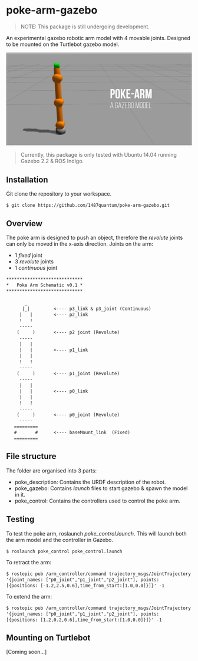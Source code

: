 # poke-arm-gazebo

> NOTE: This package is still undergoing development.

An experimental gazebo robotic arm model with 4 movable joints. Designed to be mounted on the Turtlebot gazebo model.

![poke_arm_main](poke_arm_gazebo.png)

> Currently, this package is only tested with Ubuntu 14.04 running Gazebo 2.2 & ROS Indigo.

## Installation
Git clone the repository to your workspace.
```
$ git clone https://github.com/1487quantum/poke-arm-gazebo.git
```

## Overview
The poke arm is designed to push an object, therefore the *revolute* joints can only be moved in the x-axis direction.
Joints on the arm:
- 1 *fixed* joint
- 3 *revolute* joints
- 1 *continuous* joint

```
*****************************
*   Poke Arm Schematic v0.1 *
*****************************

       _
      |_|         <---- p3_link & p3_joint (Continuous)                 
     |   |        <---- p2_link                             
     !   !                                                  
     -----                                    
    (     )       <---- p2 joint (Revolute)                                                       
     -----
     |   |  
     |   |        <---- p1_link
     |   |  
     !   !  
     -----
    (     )       <---- p1_joint (Revolute)
     -----
     |   |  
     |   |        <---- p0_link
     |   |  
     !   !  
     -----
    (     )       <---- p0_joint (Revolute)
     -----
   =========
   #       #      <---- baseMount_link  (Fixed)
   =========

```
## File structure
The folder are organised into 3 parts:
- poke_description: Contains the URDF description of the robot.
- poke_gazebo: Contains *launch* files to start gazebo & spawn the model in it.
- poke_control: Contains the controllers used to control the poke arm.

## Testing
To test the poke arm, roslaunch *poke_control.launch*. This will launch both the arm model and the controller in Gazebo.
```
$ roslaunch poke_control poke_control.launch
```

To retract the arm:
```
$ rostopic pub /arm_controller/command trajectory_msgs/JointTrajectory '{joint_names: ["p0_joint","p1_joint","p2_joint"], points: [{positions: [-1.2,2.5,0.6],time_from_start:[1.0,0.0]}]}' -1
```

To extend the arm:
```
$ rostopic pub /arm_controller/command trajectory_msgs/JointTrajectory '{joint_names: ["p0_joint","p1_joint","p2_joint"], points: [{positions: [1.2,0.2,0.6],time_from_start:[1.0,0.0]}]}' -1
```


## Mounting on Turtlebot
[Coming soon...]
